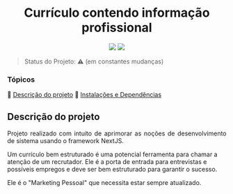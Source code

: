 <h1 align="center">Currículo contendo informação profissional</h1> 

<p align="center">
  <img src="https://img.shields.io/static/v1?label=&message=react.JS&color=blue&style=for-the-badge&logo=REACTJS"/>
  <img src="https://img.shields.io/static/v1?label=&message=next.JS&color=black&style=for-the-badge&logo=NEXTJS"/>
</p>

> Status do Projeto: :warning: (em constantes mudanças)

### Tópicos 

:small_blue_diamond: [Descrição do projeto](#descrição-do-projeto)
:small_blue_diamond: [Instalações e Dependências](#instalações-e-dependências)

## Descrição do projeto 

<p align="justify">
Projeto realizado com intuito de aprimorar as noções de desenvolvimento de sistema usando o framework NextJS. 

Um currículo bem estruturado é uma potencial ferramenta para chamar a atenção de um recrutador. Ele é a porta de entrada para entrevistas e possíveis empregos e deve ser bem estruturado para garantir o sucesso.

Ele é o "Marketing Pessoal" que necessita estar sempre atualizado.
</p>
